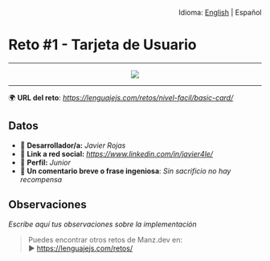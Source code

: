 <p align="right">Idioma: <a href="README-es.md">English</a> | Español</p>
<h1>Reto #1 - Tarjeta de Usuario</h1>

---

<p align="center"><img src="https://user-images.githubusercontent.com/38696273/174711789-46ff1bdf-5fc2-41b9-b2a4-da5f79614d37.png"></p>

---

🌍 **URL del reto**: *https://lenguajejs.com/retos/nivel-facil/basic-card/*

## Datos

- 🦄 **Desarrollador/a:** *Javier Rojas*
- 🐇 **Link a red social:** *https://www.linkedin.com/in/javier4le/*
- 🦾 **Perfil:** *Junior*
- 💬 **Un comentario breve o frase ingeniosa**: *Sin sacrificio no hay recompensa*

## Observaciones

*Escribe aquí tus observaciones sobre la implementación*

> Puedes encontrar otros retos de Manz.dev en: <br>▶ https://lenguajejs.com/retos/

<!--
Recuerda cambiar el título del repo, los datos y desplegar la versión en GitHub Pages e indicar la URL en la esquina superior derecha de tu repositorio de GitHub, junto a una pequeña descripción.
-->
